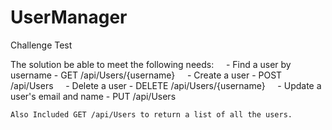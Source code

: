 # UserManager
Challenge Test

The solution be able to meet the following needs:
    - Find a user by username 
        - GET /api/Users/{username}
    - Create a user 
        - POST /api/Users
    - Delete a user 
        - DELETE /api/Users/{username}
    - Update a user's email and name 
        - PUT /api/Users
    
    Also Included GET /api/Users to return a list of all the users.

